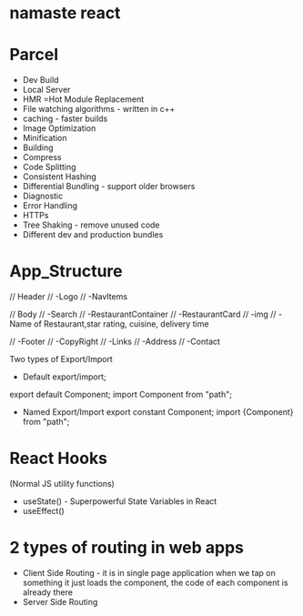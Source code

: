 # namaste react

# Parcel
- Dev Build
- Local Server
- HMR =Hot Module Replacement
- File watching algorithms - written in c++
- caching - faster builds
- Image Optimization
- Minification
- Building 
- Compress
- Code Splitting
- Consistent Hashing
- Differential Bundling - support older browsers
- Diagnostic
- Error Handling 
- HTTPs
- Tree Shaking - remove unused code
- Different dev and production bundles

# App_Structure

// Header
// -Logo 
// -NavItems 

// Body
// -Search
// -RestaurantContainer
// -RestaurantCard
//     -img
//     -Name of Restaurant,star rating, cuisine, delivery time
       
// -Footer
// -CopyRight
// -Links
// -Address
// -Contact

Two types of Export/Import

- Default export/import;

export default Component;
import Component from "path";

- Named Export/Import
export constant Component;
import {Component} from "path";

# React Hooks
 (Normal JS utility functions)
- useState() - Superpowerful State Variables in React
- useEffect()




# 2 types of routing  in web apps
- Client Side Routing - it is in single page application when we tap on something it just loads the component, the code of each component is already there 
- Server Side Routing



